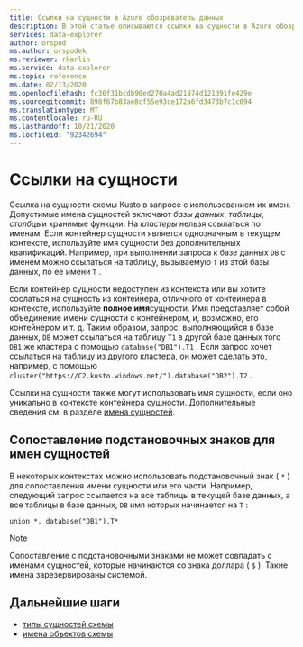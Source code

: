 ```yaml
---
title: Ссылки на сущности в Azure обозреватель данных
description: В этой статье описываются ссылки на сущности в Azure обозреватель данных.
services: data-explorer
author: orspod
ms.author: orspodek
ms.reviewer: rkarlin
ms.service: data-explorer
ms.topic: reference
ms.date: 02/13/2020
ms.openlocfilehash: fc36f31bcdb90ed270a4ad21874d121d91fe429e
ms.sourcegitcommit: 898f67b83ae8cf55e93ce172a6fd3473b7c1c094
ms.translationtype: MT
ms.contentlocale: ru-RU
ms.lasthandoff: 10/21/2020
ms.locfileid: "92342694"
---
```

# <a name="entity-references"></a>Ссылки на сущности

Ссылка на сущности схемы Kusto в запросе с использованием их имен. Допустимые имена сущностей включают *базы данных*, *таблицы*, *столбцы*и хранимые функции. На *кластеры* нельзя ссылаться по именам.
Если контейнер сущности является однозначным в текущем контексте, используйте имя сущности без дополнительных квалификаций. Например, при выполнении запроса к базе данных `DB` с именем можно ссылаться на таблицу, вызываемую `T` из этой базы данных, по ее имени `T` .

Если контейнер сущности недоступен из контекста или вы хотите сослаться на сущность из контейнера, отличного от контейнера в контексте, используйте **полное имя**сущности.
Имя представляет собой объединение имени сущности с контейнером, и, возможно, его контейнером и т. д. Таким образом, запрос, выполняющийся в базе данных, `DB` может ссылаться на таблицу `T1` в другой базе данных того `DB1` же кластера с помощью `database("DB1").T1` . Если запрос хочет ссылаться на таблицу из другого кластера, он может сделать это, например, с помощью `cluster("https://C2.kusto.windows.net/").database("DB2").T2` .

Ссылки на сущности также могут использовать имя сущности, если оно уникально в контексте контейнера сущности. Дополнительные сведения см. в разделе [имена сущностей](./entity-names.md#entity-pretty-names).

## <a name="wildcard-matching-for-entity-names"></a>Сопоставление подстановочных знаков для имен сущностей

В некоторых контекстах можно использовать подстановочный знак ( `*` ) для сопоставления имени сущности или его части. Например, следующий запрос ссылается на все таблицы в текущей базе данных, а все таблицы в базе данных, `DB` имя которых начинается на `T` :

```kusto
union *, database("DB1").T*
```

> [!NOTE]
> Сопоставление с подстановочными знаками не может совпадать с именами сущностей, которые начинаются со знака доллара ( `$` ).
Такие имена зарезервированы системой.

## <a name="next-steps"></a>Дальнейшие шаги

* [типы сущностей схемы](./index.md)
* [имена объектов схемы](./entity-names.md)